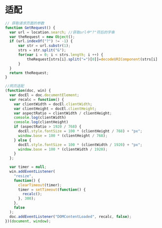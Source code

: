 # 适配

```js
// 获取请求页面的参数
function GetRequest() {
  var url = location.search; //获取url中"?"符后的字串
  var theRequest = new Object();
  if (url.indexOf("?") != -1) {
      var str = url.substr(1);
      strs = str.split("&");
      for(var i = 0; i < strs.length; i ++) {
          theRequest[strs[i].split("=")[0]]=decodeURIComponent(strs[i].split("=")[1]);
      }
  }
  return theRequest;
}

//网页适配
(function(doc, win) {
  var docEl = doc.documentElement;
  var recalc = function() {
    var clientWidth = docEl.clientWidth;
    var clientHeight = docEl.clientHeight;
    var aspectRatio = clientWidth / clientHeight;
    console.log(clientWidth)
    console.log(clientHeight)
    if (aspectRatio > 1920 / 768) {
      docEl.style.fontSize = 100 * (clientHeight / 768) + "px";
      window.base = 100 * (clientHeight / 768);
    } else {
      docEl.style.fontSize = 100 * (clientWidth / 1920) + "px";
      window.base = 100 * (clientWidth / 1920);
    }
  };

  var timer = null;
  win.addEventListener(
    "resize",
    function() {
      clearTimeout(timer);
      timer = setTimeout(function() {
        recalc();
      }, 300);
    },
    false
  );
  doc.addEventListener("DOMContentLoaded", recalc, false);
})(document, window);
```

<!-- if (aspectRatio > 1280 / 960) {
  docEl.style.fontSize = 100 * (clientHeight / 960) + "px";
  window.base = 100 * (clientHeight / 960);
} else {
  docEl.style.fontSize = 100 * (clientWidth / 1280) + "px";
  window.base = 100 * (clientWidth / 1280);
} -->

<!-- 判断访问的环境,指定的环境才设置domain
var source_from = GetRequest().from;
if(source_from === "webroom"|| source_from === "playback"){
  document.domain = "koolearn.com";
} -->